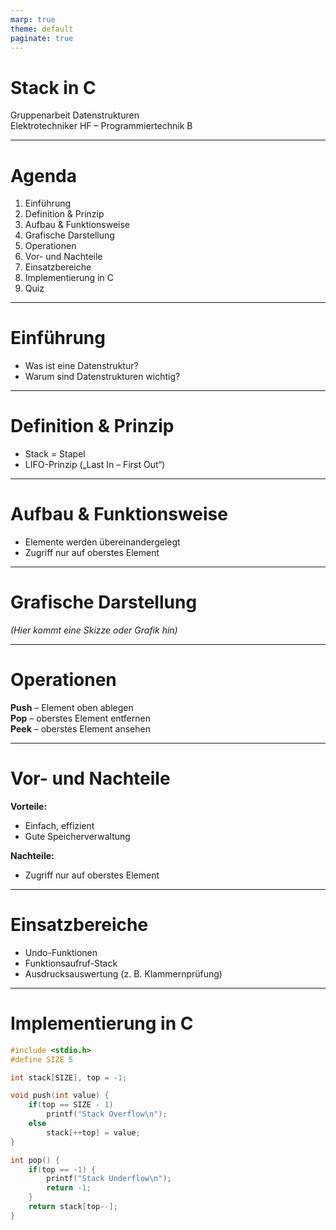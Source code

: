 ```yaml
---
marp: true
theme: default
paginate: true
---
```


# Stack in C
Gruppenarbeit Datenstrukturen  
Elektrotechniker HF – Programmiertechnik B

---

# Agenda
1. Einführung  
2. Definition & Prinzip  
3. Aufbau & Funktionsweise  
4. Grafische Darstellung  
5. Operationen  
6. Vor- und Nachteile  
7. Einsatzbereiche  
8. Implementierung in C  
9. Quiz  

---

# Einführung
- Was ist eine Datenstruktur?  
- Warum sind Datenstrukturen wichtig?  

---

# Definition & Prinzip
- Stack = Stapel  
- LIFO-Prinzip („Last In – First Out“)  

---

# Aufbau & Funktionsweise
- Elemente werden übereinandergelegt  
- Zugriff nur auf oberstes Element  

---

# Grafische Darstellung
*(Hier kommt eine Skizze oder Grafik hin)*  

---

# Operationen
**Push** – Element oben ablegen  
**Pop** – oberstes Element entfernen  
**Peek** – oberstes Element ansehen  

---

# Vor- und Nachteile
**Vorteile:**  
- Einfach, effizient  
- Gute Speicherverwaltung  

**Nachteile:**  
- Zugriff nur auf oberstes Element  

---

# Einsatzbereiche
- Undo-Funktionen  
- Funktionsaufruf-Stack  
- Ausdrucksauswertung (z. B. Klammernprüfung)  

---

# Implementierung in C
```c
#include <stdio.h>
#define SIZE 5

int stack[SIZE], top = -1;

void push(int value) {
    if(top == SIZE - 1)
        printf("Stack Overflow\n");
    else
        stack[++top] = value;
}

int pop() {
    if(top == -1) {
        printf("Stack Underflow\n");
        return -1;
    }
    return stack[top--];
}
